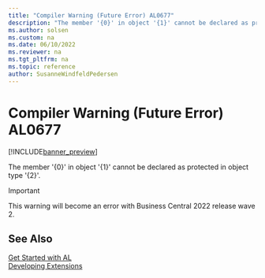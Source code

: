 ```yaml
---
title: "Compiler Warning (Future Error) AL0677"
description: "The member '{0}' in object '{1}' cannot be declared as protected in object type '{2}'."
ms.author: solsen
ms.custom: na
ms.date: 06/10/2022
ms.reviewer: na
ms.tgt_pltfrm: na
ms.topic: reference
author: SusanneWindfeldPedersen
---
```

[//]: # (START>DO_NOT_EDIT)
[//]: # (IMPORTANT:Do not edit any of the content between here and the END>DO_NOT_EDIT.)
[//]: # (Any modifications should be made in the .xml files in the ModernDev repo.)
# Compiler Warning (Future Error) AL0677

[!INCLUDE[banner_preview](../includes/banner_preview.md)]

The member '{0}' in object '{1}' cannot be declared as protected in object type '{2}'.

> [!IMPORTANT]
> This warning will become an error with Business Central 2022 release wave 2.  

[//]: # (IMPORTANT: END>DO_NOT_EDIT)
## See Also  
[Get Started with AL](../devenv-get-started.md)  
[Developing Extensions](../devenv-dev-overview.md)  
